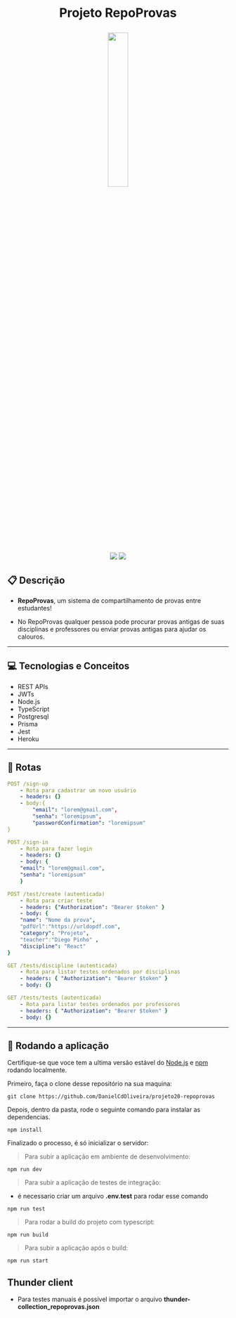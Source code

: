 # <p align = "center"> Projeto RepoProvas </p>

<p align="center">
   <img width="30%" src="https://notion-emojis.s3-us-west-2.amazonaws.com/prod/svg-twitter/1f5c3-fe0f.svg"/>
</p>

<p align = "center">
   <img src="https://img.shields.io/badge/author-Daniel Oliveira-4dae71?style=flat-square" />
   <img src="https://img.shields.io/github/languages/count/DanielCdOliveira/projeto20-repoprovas?color=4dae71&style=flat-square" />
</p>


##  :clipboard: Descrição

- **RepoProvas**, um sistema de compartilhamento de provas entre estudantes!
    
- No RepoProvas qualquer pessoa pode procurar provas antigas de suas disciplinas e professores ou enviar provas antigas para ajudar os calouros.

***

## :computer:	 Tecnologias e Conceitos

- REST APIs
- JWTs 
- Node.js
- TypeScript
- Postgresql
- Prisma
- Jest
- Heroku

***

## :rocket: Rotas

```yml
POST /sign-up
    - Rota para cadastrar um novo usuário
    - headers: {}
    - body:{
        "email": "lorem@gmail.com",
        "senha": "loremipsum",
        "passwordConfirmation": "loremipsum"
}
```
    
```yml 
POST /sign-in
    - Rota para fazer login
    - headers: {}
    - body: {
    "email": "lorem@gmail.com",
    "senha": "loremipsum"
    }
```

```yml 
POST /test/create (autenticada)
    - Rota para criar teste
    - headers: {"Authorization": "Bearer $token" }
    - body: {
    "name": "Nome da prova",
    "pdfUrl":"https://urldopdf.com",
    "category": "Projeto",
    "teacher":"Diego Pinho" ,
    "discipline": "React"
}
```
    
```yml 
GET /tests/discipline (autenticada)
    - Rota para listar testes ordenados por disciplinas
    - headers: { "Authorization": "Bearer $token" }
    - body: {}
```

    
```yml 
GET /tests/tests (autenticada)
    - Rota para listar testes ordenados por professores
    - headers: { "Authorization": "Bearer $token" }
    - body: {}
```
***

## 🏁 Rodando a aplicação

Certifique-se que voce tem a ultima versão estável do [Node.js](https://nodejs.org/en/download/) e [npm](https://www.npmjs.com/) rodando localmente.

Primeiro, faça o clone desse repositório na sua maquina:

```
git clone https://github.com/DanielCdOliveira/projeto20-repoprovas
```

Depois, dentro da pasta, rode o seguinte comando para instalar as dependencias.

```
npm install
```

Finalizado o processo, é só inicializar o servidor:

> Para subir a aplicação em ambiente de desenvolvimento:
```
npm run dev
```

> Para subir a aplicação de testes de integração:
- é necessario criar um arquivo **.env.test** para rodar esse comando
```
npm run test
```

> Para rodar a build do projeto com typescript:

```
npm run build
```
> Para subir a aplicação após o build:
```
npm run start
```

## Thunder client

- Para testes manuais é possível importar o arquivo **thunder-collection_repoprovas.json**